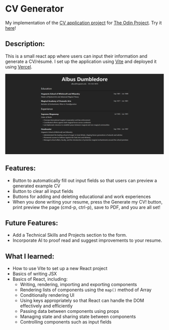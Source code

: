 # CV Generator

My implementation of the [CV application project](https://www.theodinproject.com/lessons/node-path-react-new-cv-application) for [The Odin Project](https://www.theodinproject.com/). Try it [here](https://cv-generator-react-app.vercel.app/)!

## Description:

This is a small react app where users can input their information and generate a CV/résumé. I set up the application using [Vite](https://vitejs.dev/) and deployed it using [Vercel](https://vercel.com/).

![Screenshot of generated example CV](./public/demo-img.png)

## Features:

- Button to automatically fill out input fields so that users can preview a generated example CV
- Button to clear all input fields
- Buttons for adding and deleting educational and work experiences
- When you done writing your resume, press the Generate my CV! button, print preview the page (cmd-p, ctrl-p), save to PDF, and you are all set!

## Future Features:

- Add a Technical Skills and Projects section to the form.
- Incorporate AI to proof read and suggest improvements to your resume.

## What I learned:

- How to use Vite to set up a new React project
- Basics of writing JSX
- Basics of React, including:
  - Writing, rendering, importing and exporting components
  - Rendering lists of components using the `map()` method of Array
  - Conditionally rendering UI
  - Using keys appropriately so that React can handle the DOM effectively and efficiently
  - Passing data between components using props
  - Managing state and sharing state between components
  - Controlling components such as input fields